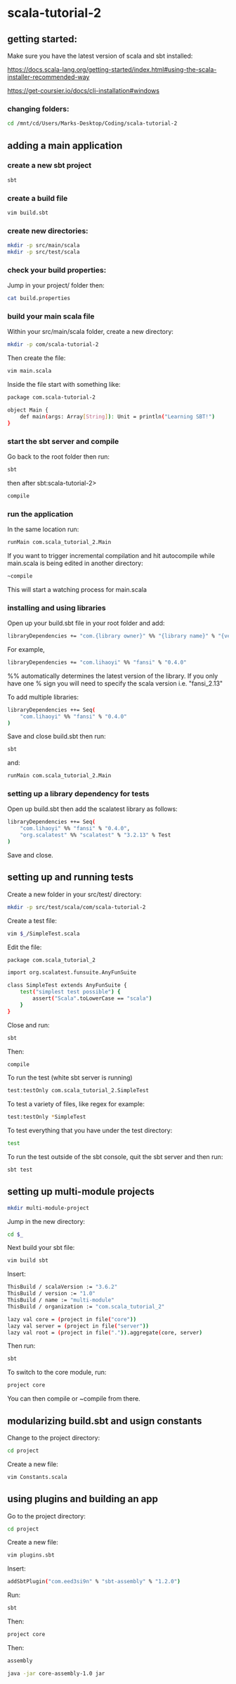 # scala-tutorial-2

## getting started:

Make sure you have the latest version of scala and sbt installed:

https://docs.scala-lang.org/getting-started/index.html#using-the-scala-installer-recommended-way

https://get-coursier.io/docs/cli-installation#windows

### changing folders:

```sh
cd /mnt/cd/Users/Marks-Desktop/Coding/scala-tutorial-2
```

## adding a main application

### create a new sbt project

```sh
sbt
```

### create a build file

```sh
vim build.sbt
```

### create new directories:

```sh
mkdir -p src/main/scala
mkdir -p src/test/scala
```

### check your build properties:

Jump in your project/ folder then:

```sh
cat build.properties
```

### build your main scala file

Within your src/main/scala folder, create a new directory:

```sh
mkdir -p com/scala-tutorial-2
```

Then create the file:

```sh
vim main.scala
```

Inside the file start with something like:

```sh
package com.scala-tutorial-2

object Main {
    def main(args: Array[String]): Unit = println("Learning SBT!")
}
```

### start the sbt server and compile

Go back to the root folder then run:

```sh
sbt
```

then after sbt:scala-tutorial-2>

```sh
compile
```

### run the application

In the same location run:

```sh
runMain com.scala_tutorial_2.Main
```

If you want to trigger incremental compilation and hit autocompile while
main.scala is being edited in another directory:

```sh
~compile
```

This will start a watching process for main.scala

### installing and using libraries

Open up your build.sbt file in your root folder and add:

```sh
libraryDependencies += "com.{library owner}" %% "{library name}" % "{version #}"
```

For example,

```sh
libraryDependencies += "com.lihaoyi" %% "fansi" % "0.4.0"
```

%% automatically determines the latest version of the library. If you only have
one % sign you will need to specify the scala version i.e. "fansi_2.13"

To add multiple libraries:

```sh
libraryDependencies ++= Seq(
    "com.lihaoyi" %% "fansi" % "0.4.0"
)
```

Save and close build.sbt then run:

```sh
sbt
```

and:

```sh
runMain com.scala_tutorial_2.Main
```

### setting up a library dependency for tests

Open up build.sbt then add the scalatest library as follows:

```sh
libraryDependencies ++= Seq(
	"com.lihaoyi" %% "fansi" % "0.4.0",
	"org.scalatest" %% "scalatest" % "3.2.13" % Test
)
```

Save and close.

## setting up and running tests

Create a new folder in your src/test/ directory:

```sh
mkdir -p src/test/scala/com/scala-tutorial-2
```

Create a test file:

```sh
vim $_/SimpleTest.scala
```

Edit the file:

```sh
package com.scala_tutorial_2

import org.scalatest.funsuite.AnyFunSuite

class SimpleTest extends AnyFunSuite {
    test("simplest test possible") {
        assert("Scala".toLowerCase == "scala")
    }
}
```

Close and run:

```sh
sbt
```

Then:

```sh
compile
```

To run the test (white sbt server is running)

```sh
test:testOnly com.scala_tutorial_2.SimpleTest
```

To test a variety of files, like regex for example:

```sh
test:testOnly *SimpleTest
```

To test everything that you have under the test directory:

```sh
test
```

To run the test outside of the sbt console, quit the sbt server and then run:

```sh
sbt test
```

## setting up multi-module projects

```sh
mkdir multi-module-project
```

Jump in the new directory:

```sh
cd $_
```

Next build your sbt file:

```sh
vim build sbt
```

Insert:

```sh
ThisBuild / scalaVersion := "3.6.2"
ThisBuild / version := "1.0"
ThisBuild / name := "multi-module"
ThisBuild / organization := "com.scala_tutorial_2"

lazy val core = (project in file("core"))
lazy val server = (project in file("server"))
lazy val root = (project in file(".")).aggregate(core, server)
```

Then run:

```sh
sbt
```

To switch to the core module, run:

```sh
project core
```

You can then compile or ~compile from there.

## modularizing build.sbt and usign constants

Change to the project directory:

```sh
cd project
```

Create a new file:

```sh
vim Constants.scala
```

## using plugins and building an app

Go to the project directory:

```sh
cd project
```

Create a new file:

```sh
vim plugins.sbt
```

Insert:

```sh
addSbtPlugin("com.eed3si9n" % "sbt-assembly" % "1.2.0")
```

Run:

```sh
sbt
```

Then:

```sh
project core
```

Then:

```sh
assembly
```

```sh
java -jar core-assembly-1.0 jar
```
